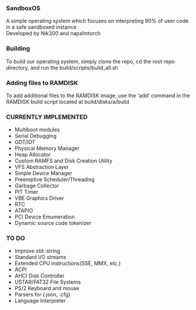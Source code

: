 ### SandboxOS
A simple operating system which focuses on interpreting 90% of user code in a safe sandboxed instance  
Developed by Nik300 and napalmtorch  

### Building
To build our operating system, simply clone the repo, cd the root repo directory, and run the build/scripts/build_all.sh

### Adding files to RAMDISK
To add additional files to the RAMDISK image, use the 'add' command in the RAMDISK build script located at build/disks/a/build 

### CURRENTLY IMPLEMENTED
- Multiboot modules
- Serial Debugging
- GDT/IDT
- Physical Memory Manager
- Heap Allocator
- Custom RAMFS and Disk Creation Utility
- VFS Abstraction Layer
- Simple Device Manager
- Preemptive Scheduler/Threading
- Garbage Collector
- PIT Timer
- VBE Graphics Driver
- RTC
- ATAPIO
- PCI Device Emumeration
- Dynamic source code tokenizer

### TO DO
- Improve std::string
- Standard I/O streams
- Extended CPU instructions(SSE, MMX, etc.)
- ACPI
- AHCI Disk Controller
- USTAR/FAT32 File Systems
- PS/2 Keyboard and mouse
- Parsers for (.json, .cfg)
- Language Interpreter